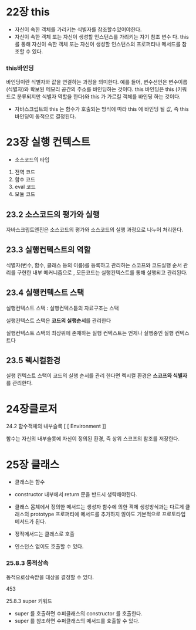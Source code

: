 # 22장 this

- 자신이 속한 객체를 가리키는 식별자를 참조할수있어야한다.
- 자신이 속한 객체 또는 자신이 생성할 인스턴스를 가리키는 자기 참조 변수 다. this 를 통해 자신이 속한 객체 또는 자신이 생성할 인스턴스의 프로퍼티나 메서드를 참조할 수 있다.

### this바인딩

바인딩이란 식별자와 값을 연결하는 과정을 의미한다. 예를 들어, 변수선언은 변수이름(식별자)와 확보된 메모리 공간의 주소를 바인딩하는 것이다. this 바인딩은 this (키워드로 분류되지만 식별자 역할을 한다)와 this 가 가르킬 객체를 바인딩 하는 것이다. 

- 자바스크립트의 this 는 함수가 호출되는 방식에 따라 this 에 바인딩 될 값, 즉 this 바인딩이 동적으로 결정된다.

# 23장 실행 컨텍스트

- 소스코드의 타입
1. 전역 코드
2. 함수 코드
3. eval 코드
4. 모듈 코드 

## 23.2 소스코드의 평가와 실행

자바스크립트엔진은 소스코드의 평가와 소스코드의 실행 과정으로 나누어 처리한다. 

## 23.3 실행컨텍스트의 역할

식별자(변수, 함수, 클래스 등의 이름)를 등록하고 관리하는 스코프와 코드실행 순서 관리를 구현한 내부 메커니즘으로 , 모든코드는 실행컨텍스트를 통해 실행되고 관리된다. 

## 23.4 실행컨텍스트 스택

실행컨텍스트 스택 : 실행컨텍스틑의 자료구조는 스택

실행컨텍스트 스택은 **코드의 실행순서**를 관리한다

실행컨텍스트 스택의 최상위에 존재하는 실행 컨텍스트는 언제나 실행중인 실행 컨텍스트다

## 23.5 렉시컬환경

실행 컨텍스트 스택이 코드의 실행 순서를 관리 한다면 렉시컬 환경은 **스코프와 식별자**를 관리한다.

# 24장클로저

24.2 함수객체의 내부슬록 [ [ Environment ]]

함수는 자신의 내부슬롯에 자신이 정의된 환경, 즉 상위 스코프의 참조를 저장한다. 

# 25장 클래스

- 클래스는 함수
- constructor 내부에서 return 문을 반드시 생략해야한다.
- 클래스 몸체에서 정의한 메서드는 생성자 함수에 의한 객체 생성방식과는 다르게 클래스의 prototype 프로퍼티에 메서드를 추가하지 않아도 기본적으로 프로토타입 메서드가 된다.

- 정적메서드는 클래스로 호출
- 인스턴스 없이도 호출할 수 있다.

### 25.8.3 동적상속

동적으로상속받을 대상을 결정할 수 있다. 

453

25.8.3 super 키워드 

- super 를 호출하면 수퍼클래스의 constructor 를 호출한다.
- super 를 참조하면 수퍼클래스의 메서드를 호출할 수 있다.